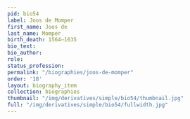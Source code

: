 ```yaml
---
pid: bio54
label: Joos de Momper
first_name: Joos de
last_name: Momper
birth_death: 1564–1635
bio_text:
bio_author:
role:
status_profession:
permalink: "/biographies/joos-de-momper"
order: '18'
layout: biography_item
collection: biographies
thumbnail: "/img/derivatives/simple/bio54/thumbnail.jpg"
full: "/img/derivatives/simple/bio54/fullwidth.jpg"
---
```

